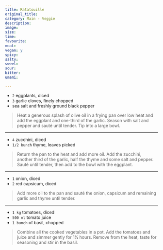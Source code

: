 ```yaml
---
title: Ratatouille
original_title:
category: Main - Veggie
description:
image:
size:
time:
favourite:
meat:
vegan: y
spicy:
salty:
sweet:
sour:
bitter:
umami:

---
```


* `2` eggplants, diced
* `3` garlic cloves, finely chopped
* sea salt and freshly ground black pepper

>Heat a generous splash of olive oil in a frying pan over low heat and add the eggplant and one-third of the garlic. Season with salt and pepper and sauté until tender. Tip into a large bowl.

---

* `4` zucchini, diced
* `1/2 bunch` thyme, leaves picked

>Return the pan to the heat and add more oil. Add the zucchini, another third of the garlic, half the thyme and some salt and pepper. Sauté until tender, then add to the bowl with the eggplant.

---

* `1` onion, diced
* `2` red capsicum, diced

>Add more oil to the pan and sauté the onion, capsicum and remaining garlic and thyme until tender.

---

* `1 kg` tomatoes, diced
* `500 ml` tomato juice
* `1 bunch` of basil, chopped

>Combine all the cooked vegetables in a pot. Add the tomatoes and juice and simmer gently for 1½ hours. Remove from the heat, taste for seasoning and stir in the basil.